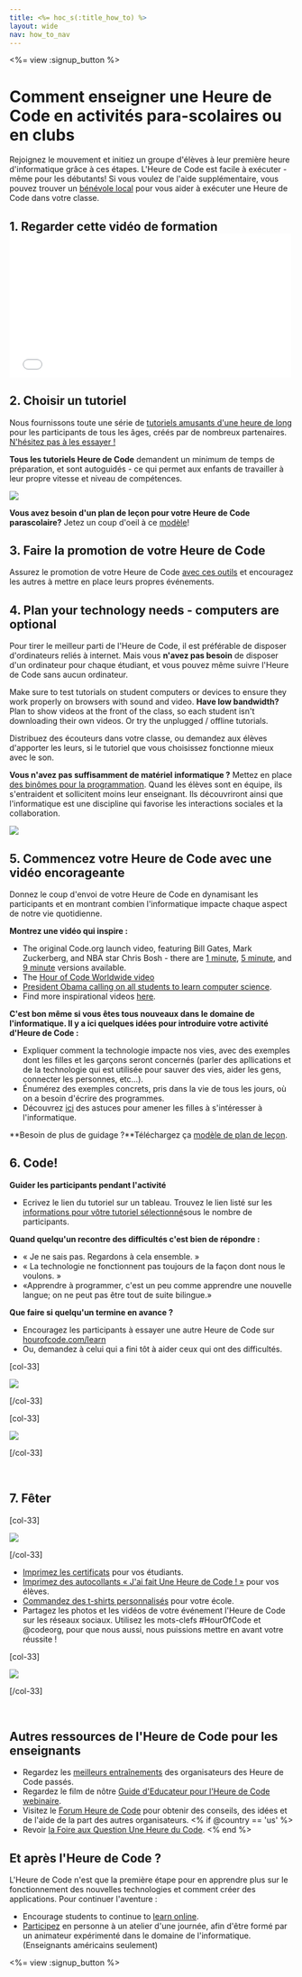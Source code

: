 ```yaml
---
title: <%= hoc_s(:title_how_to) %>
layout: wide
nav: how_to_nav
---
```

<%= view :signup_button %>

# Comment enseigner une Heure de Code en activités para-scolaires ou en clubs

Rejoignez le mouvement et initiez un groupe d'élèves à leur première heure d'informatique grâce à ces étapes. L'Heure de Code est facile à exécuter - même pour les débutants! Si vous voulez de l'aide supplémentaire, vous pouvez trouver un [bénévole local](<%= resolve_url('https://code.org/volunteer/local') %>) pour vous aider à exécuter une Heure de Code dans votre classe.

## 1. Regarder cette vidéo de formation <iframe width="500" height="255" src="//www.youtube.com/embed/SrnvvWDm73k" frameborder="0" allowfullscreen mark="crwd-mark"></iframe> 

## 2. Choisir un tutoriel

Nous fournissons toute une série de [tutoriels amusants d'une heure de long](<%= resolve_url('/learn') %>) pour les participants de tous les âges, créés par de nombreux partenaires. [N'hésitez pas à les essayer !](<%= resolve_url('/learn') %>)

**Tous les tutoriels Heure de Code** demandent un minimum de temps de préparation, et sont autoguidés - ce qui permet aux enfants de travailler à leur propre vitesse et niveau de compétences.

[![](/images/fit-700/tutorials.png)](<%= resolve_url('/learn') %>)

**Vous avez besoin d'un plan de leçon pour votre Heure de Code parascolaire?** Jetez un coup d'oeil à ce [modèle](/files/AfterschoolEducatorLessonPlanOutline.docx)!

## 3. Faire la promotion de votre Heure de Code

Assurez le promotion de votre Heure de Code [avec ces outils](<%= resolve_url('/promote') %>) et encouragez les autres à mettre en place leurs propres événements.

## 4. Plan your technology needs - computers are optional

Pour tirer le meilleur parti de l'Heure de Code, il est préférable de disposer d'ordinateurs reliés à internet. Mais vous **n'avez pas besoin** de disposer d'un ordinateur pour chaque étudiant, et vous pouvez même suivre l'Heure de Code sans aucun ordinateur.

Make sure to test tutorials on student computers or devices to ensure they work properly on browsers with sound and video. **Have low bandwidth?** Plan to show videos at the front of the class, so each student isn't downloading their own videos. Or try the unplugged / offline tutorials.

Distribuez des écouteurs dans votre classe, ou demandez aux élèves d'apporter les leurs, si le tutoriel que vous choisissez fonctionne mieux avec le son.

**Vous n'avez pas suffisamment de matériel informatique ?** Mettez en place [des binômes pour la programmation](https://www.youtube.com/watch?v=vgkahOzFH2Q). Quand les élèves sont en équipe, ils s'entraident et sollicitent moins leur enseignant. Ils découvriront ainsi que l'informatique est une discipline qui favorise les interactions sociales et la collaboration.

<img src="/images/fit-350/group_ipad.jpg" />

## 5. Commencez votre Heure de Code avec une vidéo encorageante

Donnez le coup d'envoi de votre Heure de Code en dynamisant les participants et en montrant combien l'informatique impacte chaque aspect de notre vie quotidienne.

**Montrez une vidéo qui inspire :**

- The original Code.org launch video, featuring Bill Gates, Mark Zuckerberg, and NBA star Chris Bosh - there are [1 minute](https://www.youtube.com/watch?v=qYZF6oIZtfc), [5 minute](https://www.youtube.com/watch?v=nKIu9yen5nc), and [9 minute](https://www.youtube.com/watch?v=dU1xS07N-FA) versions available.
- The [Hour of Code Worldwide video](https://www.youtube.com/watch?v=KsOIlDT145A)
- [President Obama calling on all students to learn computer science](https://www.youtube.com/watch?v=6XvmhE1J9PY).
- Find more inspirational videos [here](https://www.youtube.com/playlist?list=PLzdnOPI1iJNfpD8i4Sx7U0y2MccnrNZuP).

**C'est bon même si vous êtes tous nouveaux dans le domaine de l'informatique. Il y a ici quelques idées pour introduire votre activité d'Heure de Code :**

- Expliquer comment la technologie impacte nos vies, avec des exemples dont les filles et les garçons seront concernés (parler des apllications et de la technologie qui est utilisée pour sauver des vies, aider les gens, connecter les personnes, etc...).
- Énumérez des exemples concrets, pris dans la vie de tous les jours, où on a besoin d'écrire des programmes.
- Découvrez [ici](<%= resolve_url('https://code.org/girls') %>) des astuces pour amener les filles à s'intéresser à l'informatique.

**Besoin de plus de guidage ?**Téléchargez ça [modèle de plan de leçon](/files/AfterschoolEducatorLessonPlanOutline.docx).</p> 

## 6. Code!

**Guider les participants pendant l'activité**

- Ecrivez le lien du tutoriel sur un tableau. Trouvez le lien listé sur les [informations pour vôtre tutoriel sélectionné](<%= resolve_url('/learn') %>)sous le nombre de participants.

**Quand quelqu'un recontre des difficultés c'est bien de répondre :**

- « Je ne sais pas. Regardons à cela ensemble. »
- « La technologie ne fonctionnent pas toujours de la façon dont nous le voulons. »
- «Apprendre à programmer, c'est un peu comme apprendre une nouvelle langue; on ne peut pas être tout de suite bilingue.»

**Que faire si quelqu'un termine en avance ?**

- Encouragez les participants à essayer une autre Heure de Code sur [hourofcode.com/learn](<%= resolve_url('/learn') %>)
- Ou, demandez à celui qui a fini tôt à aider ceux qui ont des difficultés.

[col-33]

![](/images/fit-250/highschoolgirls.jpeg)

[/col-33]

[col-33]

![](/images/fit-300/group_ar.jpg)

[/col-33]

<p style="clear:both">&nbsp;</p>

## 7. Fêter

[col-33]

![](/images/fit-300/boy-certificate.jpg)

[/col-33]

- [Imprimez les certificats](<%= resolve_url('https://code.org/certificates') %>) pour vos étudiants.
- [Imprimez des autocollants « J'ai fait Une Heure de Code ! »](<%= resolve_url('/promote/resources#stickers') %>) pour vos élèves.
- [Commandez des t-shirts personnalisés](http://blog.code.org/post/132608499493/hour-of-code-shirts-and-more) pour votre école.
- Partagez les photos et les vidéos de votre événement l'Heure de Code sur les réseaux sociaux. Utilisez les mots-clefs #HourOfCode et @codeorg, pour que nous aussi, nous puissions mettre en avant votre réussite !

[col-33]

![](/images/fit-260/highlight-certificates.jpg)

[/col-33]

<p style="clear:both">&nbsp;</p>

## Autres ressources de l'Heure de Code pour les enseignants

- Regardez les [meilleurs entraînements](http://www.slideshare.net/TeachCode/hour-of-code-best-practices-for-successful-educators-51273466) des organisateurs des Heure de Code passés. 
- Regardez le film de nôtre [Guide d'Educateur pour l'Heure de Code webinaire](https://youtu.be/EJeMeSW2-Mw).
- Visitez le [Forum Heure de Code](http://forum.code.org/c/plc/hour-of-code) pour obtenir des conseils, des idées et de l'aide de la part des autres organisateurs. <% if @country == 'us' %>
- Revoir [la Foire aux Question Une Heure du Code](https://support.code.org/hc/en-us/categories/200147083-Hour-of-Code). <% end %>

## Et après l'Heure de Code ?

L'Heure de Code n'est que la première étape pour en apprendre plus sur le fonctionnement des nouvelles technologies et comment créer des applications. Pour continuer l'aventure :

- Encourage students to continue to [learn online](<%= resolve_url('https://code.org/learn/beyond') %>).
- [Participez](<%= resolve_url('https://code.org/professional-development-workshops') %>) en personne à un atelier d'une journée, afin d'être formé par un animateur expérimenté dans le domaine de l'informatique. (Enseignants américains seulement)

<%= view :signup_button %>